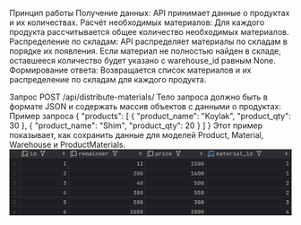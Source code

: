 Принцип работы
Получение данных: API принимает данные о продуктах и их количествах.
Расчёт необходимых материалов: Для каждого продукта рассчитывается общее количество необходимых материалов.
Распределение по складам: API распределяет материалы по складам в порядке их появления. Если материал не полностью найден в складе, оставшееся количество будет указано с warehouse_id равным None.
Формирование ответа: Возвращается список материалов и их распределение по складам для каждого продукта.

Запрос POST /api/distribute-materials/
Тело запроса должно быть в формате JSON и содержать массив объектов с данными о продуктах:
Пример запроса
{
  "products": [
    {
      "product_name": "Koylak",
      "product_qty": 30
    },
    {
      "product_name": "Shim",
      "product_qty": 20
    }
  ]
}
Этот пример показывает, как сохранить данные для моделей Product, Material, Warehouse и ProductMaterials. 
![img.png](img.png)